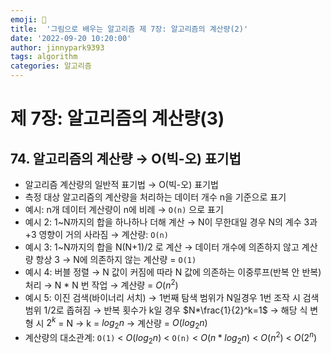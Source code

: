 ```yaml
---
emoji: 🤖
title:  '그림으로 배우는 알고리즘 제 7장: 알고리즘의 계산량(2)'
date: '2022-09-20 10:20:00'
author: jinnypark9393
tags: algorithm
categories: 알고리즘
---
```


# 제 7장: 알고리즘의 계산량(3)

## 74. 알고리즘의 계산량 → O(빅-오) 표기법

- 알고리즘 계산량의 일반적 표기법 → O(빅-오) 표기법
- 측정 대상 알고리즘의 계산량을 처리하는 데이터 개수 n을 기준으로 표기
- 예시: n개 데이터 계산량이 n에 비례 → `O(n)` 으로 표기
- 예시 2: 1~N까지의 합을 하나하나 더해 계산 → N이 무한대일 경우 N의 계수 3과 +3 영향이 거의 사라짐 → 계산량: `O(n)`
- 예시 3: 1~N까지의 합을 N(N+1)/2 로 계산 → 데이터 개수에 의존하지 않고 계산량 항상 3 → N에 의존하지 않는 계산량 = `O(1)`
- 예시 4: 버블 정렬 → N 값이 커짐에 따라 N 값에 의존하는 이중루프(반복 안 반복) 처리 → N * N 번 작업 → 계산량 = $`O(n^2)`$
- 예시 5: 이진 검색(바이너리 서치) → 1번째 탐색 범위가 N일경우 1번 조작 시 검색범위 1/2로 좁혀짐 → 반복 횟수가 k일 경우 $N*\frac{1}{2}^k=1$ → 해당 식 변형 시 $2^k$ = N → k = $log_2n$ → 계산량 = $`O(log_2n)`$
- 계산량의 대소관계: `O(1)` < $`O(log_2n)`$ <  `O(n)` < $`O(n * log_2n)`$ < $`O(n^2)`$ < $`O(2^n)`$

<br/>